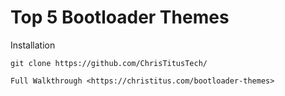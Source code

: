 # Top 5 Bootloader Themes
 
Installation

```
git clone https://github.com/ChrisTitusTech/

Full Walkthrough <https://christitus.com/bootloader-themes>